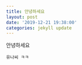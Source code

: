 ```yaml
---
title: 안녕하세요
layout: post
date: '2019-12-21 19:38:00'
categories: jekyll update
---
```


안녕하세요

~~~
유나씨 ㅋㅋ
~~~